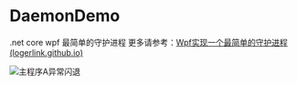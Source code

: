 # DaemonDemo
.net core wpf 最简单的守护进程  更多请参考：[Wpf实现一个最简单的守护进程 (logerlink.github.io)](https://logerlink.github.io/page/2021/deamonDemo.html)

![主程序A异常闪退](https://i.loli.net/2021/10/25/kQDTiRYdU7zG2mt.gif)